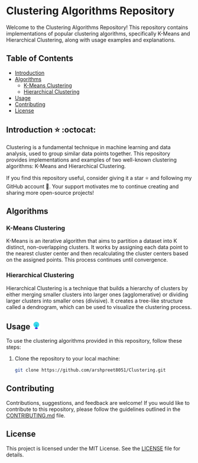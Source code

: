 # Clustering Algorithms Repository

Welcome to the Clustering Algorithms Repository! This repository contains implementations of popular clustering algorithms, specifically K-Means and Hierarchical Clustering, along with usage examples and explanations.

## Table of Contents

- [Introduction](#introduction)
- [Algorithms](#algorithms)
  - [K-Means Clustering](#k-means-clustering)
  - [Hierarchical Clustering](#hierarchical-clustering)
- [Usage](#usage-)
- [Contributing](#contributing)
- [License](#license)

## Introduction :star: :octocat:

Clustering is a fundamental technique in machine learning and data analysis, used to group similar data points together. This repository provides implementations and examples of two well-known clustering algorithms: K-Means and Hierarchical Clustering.

If you find this repository useful, consider giving it a star :star: and following my GitHub account :eyes:. Your support motivates me to continue creating and sharing more open-source projects!

## Algorithms

### K-Means Clustering

K-Means is an iterative algorithm that aims to partition a dataset into K distinct, non-overlapping clusters. It works by assigning each data point to the nearest cluster center and then recalculating the cluster centers based on the assigned points. This process continues until convergence.

### Hierarchical Clustering
Hierarchical Clustering is a technique that builds a hierarchy of clusters by either merging smaller clusters into larger ones (agglomerative) or dividing larger clusters into smaller ones (divisive). It creates a tree-like structure called a dendrogram, which can be used to visualize the clustering process.


## Usage <img src="images/usage.gif" alt="Alt Text" width="4.5%">

To use the clustering algorithms provided in this repository, follow these steps:

1. Clone the repository to your local machine:
   ```bash
   git clone https://github.com/arshpreet8051/Clustering.git

## Contributing 
Contributions, suggestions, and feedback are welcome! If you would like to contribute to this repository, please follow the guidelines outlined in the [CONTRIBUTING.md](CONTRIBUTING.md) file.

## License
This project is licensed under the MIT License. See the [LICENSE](LICENSE) file for details.
